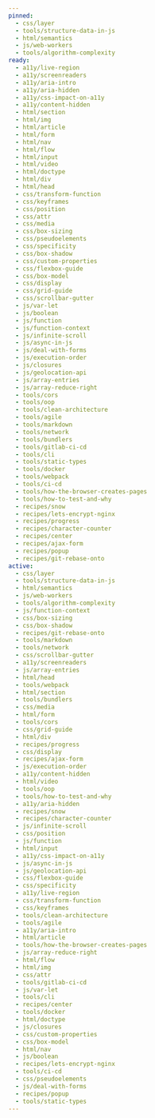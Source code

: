 ```yaml
---
pinned:
  - css/layer
  - tools/structure-data-in-js
  - html/semantics
  - js/web-workers
  - tools/algorithm-complexity
ready:
  - a11y/live-region
  - a11y/screenreaders
  - a11y/aria-intro
  - a11y/aria-hidden
  - a11y/css-impact-on-a11y
  - a11y/content-hidden
  - html/section
  - html/img
  - html/article
  - html/form
  - html/nav
  - html/flow
  - html/input
  - html/video
  - html/doctype
  - html/div
  - html/head
  - css/transform-function
  - css/keyframes
  - css/position
  - css/attr
  - css/media
  - css/box-sizing
  - css/pseudoelements
  - css/specificity
  - css/box-shadow
  - css/custom-properties
  - css/flexbox-guide
  - css/box-model
  - css/display
  - css/grid-guide
  - css/scrollbar-gutter
  - js/var-let
  - js/boolean
  - js/function
  - js/function-context
  - js/infinite-scroll
  - js/async-in-js
  - js/deal-with-forms
  - js/execution-order
  - js/closures
  - js/geolocation-api
  - js/array-entries
  - js/array-reduce-right
  - tools/cors
  - tools/oop
  - tools/clean-architecture
  - tools/agile
  - tools/markdown
  - tools/network
  - tools/bundlers
  - tools/gitlab-ci-cd
  - tools/cli
  - tools/static-types
  - tools/docker
  - tools/webpack
  - tools/ci-cd
  - tools/how-the-browser-creates-pages
  - tools/how-to-test-and-why
  - recipes/snow
  - recipes/lets-encrypt-nginx
  - recipes/progress
  - recipes/character-counter
  - recipes/center
  - recipes/ajax-form
  - recipes/popup
  - recipes/git-rebase-onto
active:
  - css/layer
  - tools/structure-data-in-js
  - html/semantics
  - js/web-workers
  - tools/algorithm-complexity
  - js/function-context
  - css/box-sizing
  - css/box-shadow
  - recipes/git-rebase-onto
  - tools/markdown
  - tools/network
  - css/scrollbar-gutter
  - a11y/screenreaders
  - js/array-entries
  - html/head
  - tools/webpack
  - html/section
  - tools/bundlers
  - css/media
  - html/form
  - tools/cors
  - css/grid-guide
  - html/div
  - recipes/progress
  - css/display
  - recipes/ajax-form
  - js/execution-order
  - a11y/content-hidden
  - html/video
  - tools/oop
  - tools/how-to-test-and-why
  - a11y/aria-hidden
  - recipes/snow
  - recipes/character-counter
  - js/infinite-scroll
  - css/position
  - js/function
  - html/input
  - a11y/css-impact-on-a11y
  - js/async-in-js
  - js/geolocation-api
  - css/flexbox-guide
  - css/specificity
  - a11y/live-region
  - css/transform-function
  - css/keyframes
  - tools/clean-architecture
  - tools/agile
  - a11y/aria-intro
  - html/article
  - tools/how-the-browser-creates-pages
  - js/array-reduce-right
  - html/flow
  - html/img
  - css/attr
  - tools/gitlab-ci-cd
  - js/var-let
  - tools/cli
  - recipes/center
  - tools/docker
  - html/doctype
  - js/closures
  - css/custom-properties
  - css/box-model
  - html/nav
  - js/boolean
  - recipes/lets-encrypt-nginx
  - tools/ci-cd
  - css/pseudoelements
  - js/deal-with-forms
  - recipes/popup
  - tools/static-types
---
```


